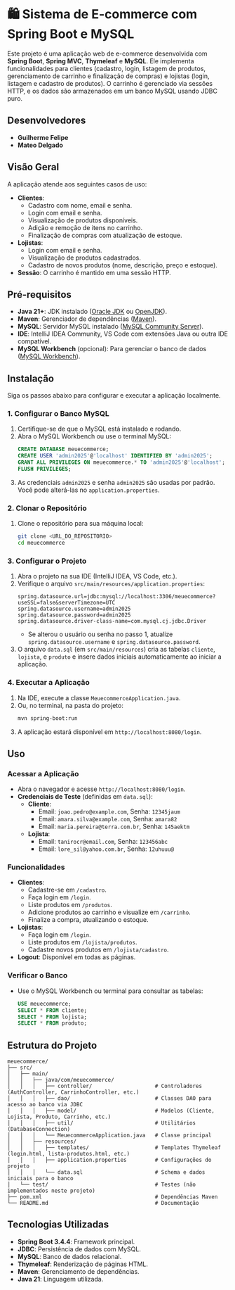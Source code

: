 # 🛍️ Sistema de E-commerce com Spring Boot e MySQL

Este projeto é uma aplicação web de e-commerce desenvolvida com **Spring Boot**, **Spring MVC**, **Thymeleaf** e **MySQL**. Ele implementa funcionalidades para clientes (cadastro, login, listagem de produtos, gerenciamento de carrinho e finalização de compras) e lojistas (login, listagem e cadastro de produtos). O carrinho é gerenciado via sessões HTTP, e os dados são armazenados em um banco MySQL usando JDBC puro.

## Desenvolvedores

- **Guilherme Felipe**
- **Mateo Delgado**

## Visão Geral

A aplicação atende aos seguintes casos de uso:
- **Clientes**:
  - Cadastro com nome, email e senha.
  - Login com email e senha.
  - Visualização de produtos disponíveis.
  - Adição e remoção de itens no carrinho.
  - Finalização de compras com atualização de estoque.
- **Lojistas**:
  - Login com email e senha.
  - Visualização de produtos cadastrados.
  - Cadastro de novos produtos (nome, descrição, preço e estoque).
- **Sessão**: O carrinho é mantido em uma sessão HTTP.

## Pré-requisitos

- **Java 21+**: JDK instalado ([Oracle JDK](https://www.oracle.com/java/) ou [OpenJDK](https://adoptium.net/)).
- **Maven**: Gerenciador de dependências ([Maven](https://maven.apache.org/download.cgi)).
- **MySQL**: Servidor MySQL instalado ([MySQL Community Server](https://dev.mysql.com/downloads/)).
- **IDE**: IntelliJ IDEA Community, VS Code com extensões Java ou outra IDE compatível.
- **MySQL Workbench** (opcional): Para gerenciar o banco de dados ([MySQL Workbench](https://dev.mysql.com/downloads/workbench/)).

## Instalação

Siga os passos abaixo para configurar e executar a aplicação localmente.

### 1. Configurar o Banco MySQL
1. Certifique-se de que o MySQL está instalado e rodando.
2. Abra o MySQL Workbench ou use o terminal MySQL:
   ```sql
   CREATE DATABASE meuecommerce;
   CREATE USER 'admin2025'@'localhost' IDENTIFIED BY 'admin2025';
   GRANT ALL PRIVILEGES ON meuecommerce.* TO 'admin2025'@'localhost';
   FLUSH PRIVILEGES;
   ```
3. As credenciais `admin2025` e senha `admin2025` são usadas por padrão. Você pode alterá-las no `application.properties`.

### 2. Clonar o Repositório
1. Clone o repositório para sua máquina local:
   ```bash
   git clone <URL_DO_REPOSITORIO>
   cd meuecommerce
   ```

### 3. Configurar o Projeto
1. Abra o projeto na sua IDE (IntelliJ IDEA, VS Code, etc.).
2. Verifique o arquivo `src/main/resources/application.properties`:
   ```properties
   spring.datasource.url=jdbc:mysql://localhost:3306/meuecommerce?useSSL=false&serverTimezone=UTC
   spring.datasource.username=admin2025
   spring.datasource.password=admin2025
   spring.datasource.driver-class-name=com.mysql.cj.jdbc.Driver
   ```
   - Se alterou o usuário ou senha no passo 1, atualize `spring.datasource.username` e `spring.datasource.password`.
3. O arquivo `data.sql` (em `src/main/resources`) cria as tabelas `cliente`, `lojista`, e `produto` e insere dados iniciais automaticamente ao iniciar a aplicação.

### 4. Executar a Aplicação
1. Na IDE, execute a classe `MeuecommerceApplication.java`.
2. Ou, no terminal, na pasta do projeto:
   ```bash
   mvn spring-boot:run
   ```
3. A aplicação estará disponível em `http://localhost:8080/login`.

## Uso

### Acessar a Aplicação
- Abra o navegador e acesse `http://localhost:8080/login`.
- **Credenciais de Teste** (definidas em `data.sql`):
  - **Cliente**:
    - Email: `joao.pedro@example.com`, Senha: `12345jaum`
    - Email: `amara.silva@example.com`, Senha: `amara82`
    - Email: `maria.pereira@terra.com.br`, Senha: `145aektm`
  - **Lojista**:
    - Email: `tanirocr@email.com`, Senha: `123456abc`
    - Email: `lore_sil@yahoo.com.br`, Senha: `12uhuuu@`

### Funcionalidades
- **Clientes**:
  - Cadastre-se em `/cadastro`.
  - Faça login em `/login`.
  - Liste produtos em `/produtos`.
  - Adicione produtos ao carrinho e visualize em `/carrinho`.
  - Finalize a compra, atualizando o estoque.
- **Lojistas**:
  - Faça login em `/login`.
  - Liste produtos em `/lojista/produtos`.
  - Cadastre novos produtos em `/lojista/cadastro`.
- **Logout**: Disponível em todas as páginas.

### Verificar o Banco
- Use o MySQL Workbench ou terminal para consultar as tabelas:
  ```sql
  USE meuecommerce;
  SELECT * FROM cliente;
  SELECT * FROM lojista;
  SELECT * FROM produto;
  ```

## Estrutura do Projeto

```
meuecommerce/
├── src/
│   ├── main/
│   │   ├── java/com/meuecommerce/
│   │   │   ├── controller/                    # Controladores (AuthController, CarrinhoController, etc.)
│   │   │   ├── dao/                           # Classes DAO para acesso ao banco via JDBC
│   │   │   ├── model/                         # Modelos (Cliente, Lojista, Produto, Carrinho, etc.)
│   │   │   ├── util/                          # Utilitários (DatabaseConnection)
│   │   │   └── MeuecommerceApplication.java   # Classe principal
│   │   ├── resources/
│   │   │   ├── templates/                     # Templates Thymeleaf (login.html, lista-produtos.html, etc.)
│   │   │   ├── application.properties         # Configurações do projeto
│   │   │   └── data.sql                       # Schema e dados iniciais para o banco
│   └── test/                                  # Testes (não implementados neste projeto)
├── pom.xml                                    # Dependências Maven
└── README.md                                  # Documentação
```

## Tecnologias Utilizadas
- **Spring Boot 3.4.4**: Framework principal.
- **JDBC**: Persistência de dados com MySQL.
- **MySQL**: Banco de dados relacional.
- **Thymeleaf**: Renderização de páginas HTML.
- **Maven**: Gerenciamento de dependências.
- **Java 21**: Linguagem utilizada.
